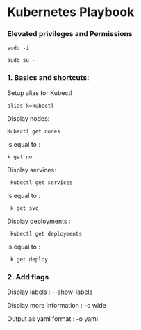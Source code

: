 # Kubernetes Playbook

### Elevated privileges and Permissions

    sudo -i
    
    sudo su -




### 1. Basics and shortcuts:

Setup alias for Kubectl 

    alias k=kubectl
    
Display nodes:

    Kubectl get nodes
    
is equal to :
  
    k get no
    
    
Display services:

     kubectl get services
     
is equal to :

     k get svc
     
Display deployments :

     kubectl get deployments 
     
is equal to :

     k get deploy



### 2. Add flags

Display labels :
    --show-labels  
    
Display more information :
    -o wide
   
Output as yaml format :
    -o yaml
    
    
